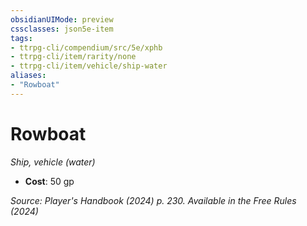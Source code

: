 ```yaml
---
obsidianUIMode: preview
cssclasses: json5e-item
tags:
- ttrpg-cli/compendium/src/5e/xphb
- ttrpg-cli/item/rarity/none
- ttrpg-cli/item/vehicle/ship-water
aliases: 
- "Rowboat"
---
```

# Rowboat
*Ship, vehicle (water)*  


- **Cost**: 50 gp

*Source: Player's Handbook (2024) p. 230. Available in the Free Rules (2024)*